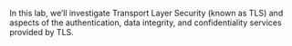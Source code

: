 In this lab, we’ll investigate Transport Layer Security (known as TLS) and aspects of the authentication, data integrity, and confidentiality services provided by TLS.
